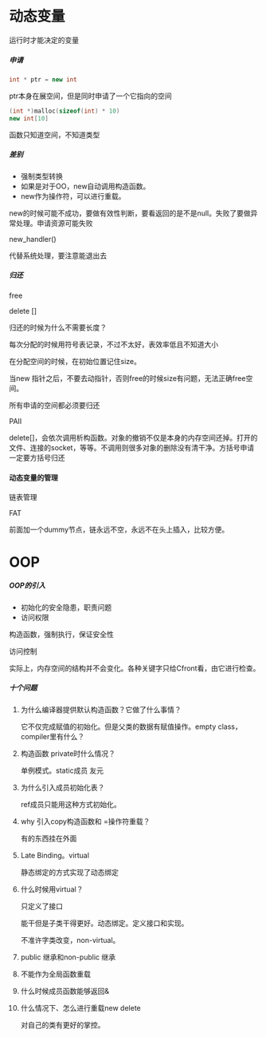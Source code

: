 # 动态变量

运行时才能决定的变量

##### 申请

```C++
int * ptr = new int
```

ptr本身在展空间，但是同时申请了一个它指向的空间

```c++
(int *)malloc(sizeof(int) * 10)
new int[10]
```

函数只知道空间，不知道类型

##### 差别

* 强制类型转换
* 如果是对于OO，new自动调用构造函数。
* new作为操作符，可以进行重载。

new的时候可能不成功，要做有效性判断，要看返回的是不是null。失败了要做异常处理。申请资源可能失败

new_handler()

代替系统处理，要注意能退出去

##### 归还

free

delete []

归还的时候为什么不需要长度？

每次分配的时候用符号表记录，不过不太好，表效率低且不知道大小

在分配空间的时候，在初始位置记住size。

当new 指针之后，不要去动指针，否则free的时候size有问题，无法正确free空间。

所有申请的空间都必须要归还

PAII

delete[]，会依次调用析构函数。对象的撤销不仅是本身的内存空间还掉。打开的文件、连接的socket，等等。不调用则很多对象的删除没有清干净。方括号申请一定要方括号归还

#### 动态变量的管理

链表管理

FAT

前面加一个dummy节点，链永远不空，永远不在头上插入，比较方便。



# OOP

##### OOP的引入

* 初始化的安全隐患，职责问题
* 访问权限

构造函数，强制执行，保证安全性

访问控制

实际上，内存空间的结构并不会变化。各种关键字只给Cfront看，由它进行检查。

##### 十个问题

1. 为什么编译器提供默认构造函数？它做了什么事情？

   它不仅完成赋值的初始化。但是父类的数据有赋值操作。empty class，compiler里有什么？

2. 构造函数 private时什么情况？

   单例模式。static成员 友元

3. 为什么引入成员初始化表？

   ref成员只能用这种方式初始化。

4. why 引入copy构造函数和 =操作符重载？

   有的东西挂在外面

5. Late Binding。virtual

   静态绑定的方式实现了动态绑定

6. 什么时候用virtual？

   只定义了接口

   能干但是子类干得更好。动态绑定。定义接口和实现。

   不准许字类改变，non-virtual。

7. public 继承和non-public 继承

8. 不能作为全局函数重载

9. 什么时候成员函数能够返回&

10. 什么情况下、怎么进行重载new delete

    对自己的类有更好的掌控。

    







































